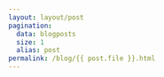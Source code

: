 ```yaml
---
layout: layout/post
pagination:
  data: blogposts
  size: 1
  alias: post
permalink: /blog/{{ post.file }}.html
---
```



